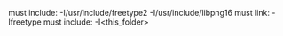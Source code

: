 must include:	-I/usr/include/freetype2 -I/usr/include/libpng16
must link:		-lfreetype
must include:	-I<this_folder>
